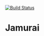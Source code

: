 [![Build Status](https://travis-ci.org/AmaxJ/Jamurai.svg?branch=master)](https://travis-ci.org/AmaxJ/Jamurai)

# Jamurai
